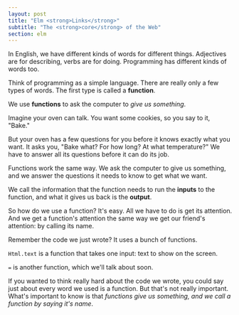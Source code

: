 ```yaml
---
layout: post
title: "Elm <strong>Links</strong>"
subtitle: "The <strong>core</strong> of the Web"
section: elm
---
```


In English, we have different kinds of words for different things. Adjectives are for describing, verbs are for doing. Programming has different kinds of words too. 

Think of programming as a simple language. There are really only a few types of words. The first type is called a **function**.

We use **functions** to ask the computer to *give us something*. 

Imagine your oven can talk. You want some cookies, so you say to it, "Bake."

But your oven has a few questions for you before it knows exactly what you want. It asks you, "Bake what? For how long? At what temperature?" We have to answer all its questions before it can do its job.

<!-- //- The oven can't do its job until all its questions are answered, but you don't have to answer all the questions at once. You can answer some, and the oven will remember what you told it. It's like saving your settings.
//- 
//- Maybe you always bake for 10 minutes at 350 degrees. So you change the settings on your oven to always bake at that temperature for that amount of time. Now you can bake different things without mentioning the temperature or time again. You bake cookies today, and cake tomorrow - the oven already knows how long and what temperature to bake at.
//- 
//- If you need to, you can always reset the settings and start over with a new "bake" request. But the oven will only *run* when it has all its questions answered - in this case, it has a temperature, time, and something raw to bake. -->

Functions work the same way. We ask the computer to give us something, and we answer the questions it needs to know to get what we want. 

We call the information that the function needs to run the **inputs** to the function, and what it gives us back is the **output**.

So how do we use a function? It's easy. All we have to do is get its attention. And we get a function's attention the same way we get our friend's attention: by calling its name.

<!-- We can answer its questions all at once, and it will run, or we can answer some of them now and keep the function around to run later. -->

Remember the code we just wrote? It uses a bunch of functions. 

`Html.text` is a function that takes one input: text to show on the screen.

`=` is another function, which we'll talk about soon.

If you wanted to think really hard about the code we wrote, you could say just about every word we used is a function. But that's not really important. What's important to know is that *functions give us something, and we call a function by saying it's name*.
